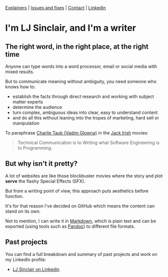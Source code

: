 [Explainers](https://github.com/ljsinclair/ljsinclair/tree/main/Explainers) | [Issues and fixes](https://github.com/ljsinclair/ljsinclair/tree/main/issues-and-fixes) |  [Contact](mailto:projects@ljsinclair.net) | [Linkedin](https://www.linkedin.com/in/ljsinclair/)

# I'm LJ Sinclair, and I'm a writer

## The right word, in the right place, at the right time

Anyone can type words into a word processor, email or social media with mixed results.

But to communicate meaning without ambiguity, you need someone who knows how to:

* establish the facts through direct research and working with subject matter experts
* determine the audience
* turn complex, ambiguous ideas into clear, easy to understand content
* and do all this without leaning into the tropes of marketing, hard sell or manipulation

To paraphrase  [Charlie Taub (Vadim Glowna)](https://en.wikipedia.org/wiki/Vadim_Glowna) in the [Jack Irish](https://en.wikipedia.org/wiki/Jack_Irish) movies:

> Technical Communication is to Writing what Software Engineering is to Programming.

## But why isn't it pretty?

A lot of websites are like those blockbuster movies where the story and plot **serve** the flashy Special Effects (SFX).

But from a writing point of view, this approach puts aesthetics before function.

It's for that reason I've decided on GitHub which means the content can stand on its own.

Not to mention, I can write it in [Markdown](https://en.wikipedia.org/wiki/Markdown), which is plain text and can be exported (using tools such as [Pandoc](https://pandoc.org/)) to different file formats.

## Past projects

You can find a full breakdown and summary of past projects and work on my LinkedIn profile:

* [LJ Sinclair on Linkedin](https://www.linkedin.com/in/ljsinclair/)
